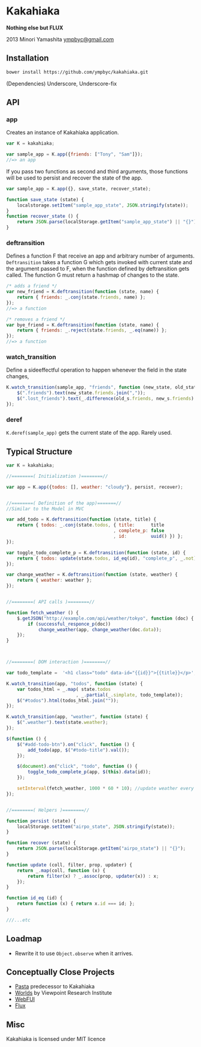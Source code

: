 Kakahiaka
=========

**Nothing else but FLUX**

2013 Minori Yamashita <ympbyc@gmail.com>


Installation
------------

```sh
bower install https://github.com/ympbyc/kakahiaka.git
```

(Dependencies) Underscore, Underscore-fix

API
---

### app

Creates an instance of Kakahiaka application.

```javascript
var K = kakahiaka;

var sample_app = K.app({friends: ["Tony", "Sam"]});
//=> an app
```

If you pass two functions as second and third arguments, those functions will be used to persist and recover the state of the app.

```javascript
var sample_app = K.app({}, save_state, recover_state);

function save_state (state) {
    localstorage.setItem("sample_app_state", JSON.stringify(state));
}
function recover_state () {
    return JSON.parse(localStorage.getItem("sample_app_state") || "{}");
}
```

### deftransition

Defines a function F that receive an app and arbitrary number of arguments.
`Deftransition` takes a function G which gets invoked with current state and the argument passed to F, when the function defined by deftransition gets called. The function G must return a hashmap of changes to the state.

```javascript
/* adds a friend */
var new_friend = K.deftransition(function (state, name) {
    return { friends: _.conj(state.friends, name) };
});
//=> a function

/* removes a friend */
var bye_friend = K.deftransition(function (state, name) {
    return { friends: _.reject(state.friends, _.eq(name)) };
});
//=> a function
```

### watch_transition

Define a sideeffectful operation to happen whenever the field in the state changes,

```javascript
K.watch_transition(sample_app, "friends", function (new_state, old_state) {
    $(".friends").text(new_state.friends.join(","));
    $(".lost_friends").text(_.difference(old_s.friends, new_s.friends).join(","));
});
```

### deref

`K.deref(sample_app)` gets the current state of the app. Rarely used.



Typical Structure
-----------------

```javascript
var K = kakahiaka;

//========( Initialization )========//

var app = K.app({todos: [], weather: "cloudy"}, persist, recover);


//========( Definition of the app)=======//
//Similar to the Model in MVC

var add_todo = K.deftransition(function (state, title) {
    return { todos: _.conj(state.todos, { title:      title
                                        , complete_p: false
                                        , id:         uuid() }) };
});

var toggle_todo_complete_p = K.deftransition(function (state, id) {
    return { todos: update(state.todos, id_eq(id), "complete_p", _.not) };
});

var change_weather = K.deftransition(function (state, weather) {
    return { weather: weather };
});


//========( API calls )========//

function fetch_weather () {
    $.getJSON("http://example.com/api/weather/tokyo", function (doc) {
        if (successful_responce_p(doc))
            change_weather(app, change_weather(doc.data));
    });
}



//========( DOM interaction )========//

var todo_template =  '<h1 class="todo" data-id="{{id}}">{{title}}</p>';

K.watch_transition(app, "todos", function (state) {
    var todos_html = _.map( state.todos
                          , _.partial(_.simplate, todo_template));
    $("#todos").html(todos_html.join(""));
});

K.watch_transition(app, "weather", function (state) {
    $(".weather").text(state.weather);
});

$(function () {
    $("#add-todo-btn").on("click", function () {
        add_todo(app, $("#todo-title").val());
    });

    $(document).on("click", "todo", function () {
        toggle_todo_complete_p(app, $(this).data(id));
    });

    setInterval(fetch_weather, 1000 * 60 * 10); //update weather every 10 minutes
});


//========( Helpers )========//

function persist (state) {
    localStorage.setItem("airpo_state", JSON.stringify(state));
}

function recover (state) {
    return JSON.parse(localStorage.getItem("airpo_state") || "{}");
}

function update (coll, filter, prop, updater) {
    return _.map(coll, function (x) {
        return filter(x) ? _.assoc(prop, updater(x)) : x;
    });
}

function id_eq (id) {
    return function (x) { return x.id === id; };
}

///...etc
```


Loadmap
-------

+ Rewrite it to use `Object.observe` when it arrives.

Conceptually Close Projects
---------------------------

+ [Pasta](http://github.com/ympbyc/Pasta) predecessor to Kakahiaka
+ [Worlds](http://www.vpri.org/pdf/tr2011001_final_worlds.pdf) by Viewpoint Research Institute
+ [WebFUI](https://github.com/drcode/webfui)
+ [Flux](http://facebook.github.io/flux/docs/overview.html)


Misc
----

Kakahiaka is licensed under MIT licence
